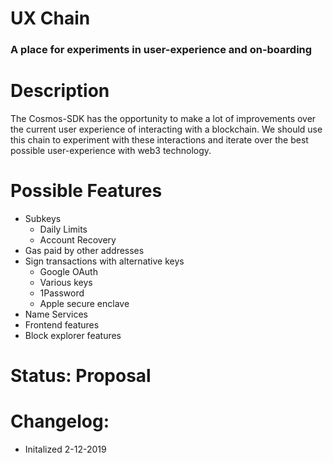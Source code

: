 # UX Chain

### A place for experiments in user-experience and on-boarding

# Description
The Cosmos-SDK has the opportunity to make a lot of improvements over the current user experience of interacting with a blockchain. We should use this chain to experiment with these interactions and iterate over the best possible user-experience with web3 technology.

# Possible Features
 * Subkeys
    * Daily Limits
    * Account Recovery
* Gas paid by other addresses
* Sign transactions with alternative keys
    * Google OAuth
    * Various keys
    * 1Password
    * Apple secure enclave
* Name Services
* Frontend features
* Block explorer features

 
# Status: Proposal
 
# Changelog:
 - Initalized 2-12-2019
